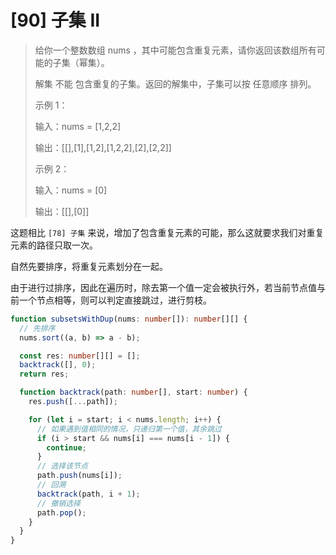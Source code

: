 # [90] 子集 II

> 给你一个整数数组 nums ，其中可能包含重复元素，请你返回该数组所有可能的子集（幂集）。
>
> 解集 不能 包含重复的子集。返回的解集中，子集可以按 任意顺序 排列。
>
> 示例 1：
>
> 输入：nums = [1,2,2]
>
> 输出：[[],[1],[1,2],[1,2,2],[2],[2,2]]
>
> 示例 2：
>
> 输入：nums = [0]
>
> 输出：[[],[0]]

这题相比 `[78] 子集` 来说，增加了包含重复元素的可能，那么这就要求我们对重复元素的路径只取一次。

自然先要排序，将重复元素划分在一起。

由于进行过排序，因此在遍历时，除去第一个值一定会被执行外，若当前节点值与前一个节点相等，则可以判定直接跳过，进行剪枝。

```ts
function subsetsWithDup(nums: number[]): number[][] {
  // 先排序
  nums.sort((a, b) => a - b);

  const res: number[][] = [];
  backtrack([], 0);
  return res;

  function backtrack(path: number[], start: number) {
    res.push([...path]);

    for (let i = start; i < nums.length; i++) {
      // 如果遇到值相同的情况，只递归第一个值，其余跳过
      if (i > start && nums[i] === nums[i - 1]) {
        continue;
      }
      // 选择该节点
      path.push(nums[i]);
      // 回溯
      backtrack(path, i + 1);
      // 撤销选择
      path.pop();
    }
  }
}
```
